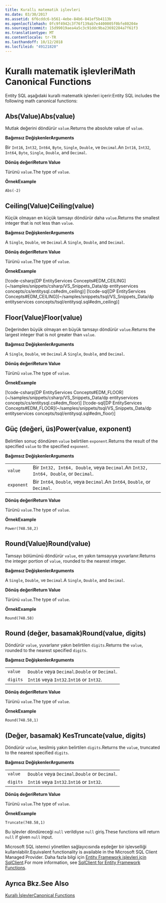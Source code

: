 ```yaml
---
title: Kurallı matematik işlevleri
ms.date: 03/30/2017
ms.assetid: 6f6cddc6-b561-4ebe-84b6-841ef5b4113b
ms.openlocfilehash: 0fc9f4942c3f76f139ab7e4400005f0bfe80204e
ms.sourcegitcommit: 15d99019aea4a5c3c91ddc9ba23692284a7f61f3
ms.translationtype: MT
ms.contentlocale: tr-TR
ms.lasthandoff: 10/12/2018
ms.locfileid: "49121820"
---
```

# <a name="math-canonical-functions"></a><span data-ttu-id="246e4-102">Kurallı matematik işlevleri</span><span class="sxs-lookup"><span data-stu-id="246e4-102">Math Canonical Functions</span></span>

<span data-ttu-id="246e4-103">Entity SQL aşağıdaki kurallı matematik işlevleri içerir:</span><span class="sxs-lookup"><span data-stu-id="246e4-103">Entity SQL includes the following math canonical functions:</span></span>
  
## <a name="absvalue"></a><span data-ttu-id="246e4-104">Abs(Value)</span><span class="sxs-lookup"><span data-stu-id="246e4-104">Abs(value)</span></span>

<span data-ttu-id="246e4-105">Mutlak değerini döndürür `value`.</span><span class="sxs-lookup"><span data-stu-id="246e4-105">Returns the absolute value of `value`.</span></span>

<span data-ttu-id="246e4-106">**Bağımsız Değişkenler**</span><span class="sxs-lookup"><span data-stu-id="246e4-106">**Arguments**</span></span>

<span data-ttu-id="246e4-107">Bir `Int16`, `Int32`, `Int64`, `Byte`, `Single`, `Double`, ve `Decimal`.</span><span class="sxs-lookup"><span data-stu-id="246e4-107">An `Int16`, `Int32`, `Int64`, `Byte`, `Single`, `Double`, and `Decimal`.</span></span>

<span data-ttu-id="246e4-108">**Dönüş değeri**</span><span class="sxs-lookup"><span data-stu-id="246e4-108">**Return Value**</span></span>

<span data-ttu-id="246e4-109">Türünü `value`.</span><span class="sxs-lookup"><span data-stu-id="246e4-109">The type of `value`.</span></span>

<span data-ttu-id="246e4-110">**Örnek**</span><span class="sxs-lookup"><span data-stu-id="246e4-110">**Example**</span></span>

`Abs(-2)`

## <a name="ceilingvalue"></a><span data-ttu-id="246e4-111">Ceiling(Value)</span><span class="sxs-lookup"><span data-stu-id="246e4-111">Ceiling(value)</span></span>

<span data-ttu-id="246e4-112">Küçük olmayan en küçük tamsayı döndürür daha `value`.</span><span class="sxs-lookup"><span data-stu-id="246e4-112">Returns the smallest integer that is not less than `value`.</span></span>

<span data-ttu-id="246e4-113">**Bağımsız Değişkenler**</span><span class="sxs-lookup"><span data-stu-id="246e4-113">**Arguments**</span></span>

<span data-ttu-id="246e4-114">A `Single`, `Double`, ve `Decimal`.</span><span class="sxs-lookup"><span data-stu-id="246e4-114">A `Single`, `Double`, and `Decimal`.</span></span>

<span data-ttu-id="246e4-115">**Dönüş değeri**</span><span class="sxs-lookup"><span data-stu-id="246e4-115">**Return Value**</span></span>

<span data-ttu-id="246e4-116">Türünü `value`.</span><span class="sxs-lookup"><span data-stu-id="246e4-116">The type of `value`.</span></span>

<span data-ttu-id="246e4-117">**Örnek**</span><span class="sxs-lookup"><span data-stu-id="246e4-117">**Example**</span></span>

[!code-csharp[DP EntityServices Concepts#EDM_CEILING](~/samples/snippets/csharp/VS_Snippets_Data/dp entityservices concepts/cs/entitysql.cs#edm_ceiling)]
[!code-sql[DP EntityServices Concepts#EDM_CEILING](~/samples/snippets/tsql/VS_Snippets_Data/dp entityservices concepts/tsql/entitysql.sql#edm_ceiling)]

## <a name="floorvalue"></a><span data-ttu-id="246e4-118">Floor(Value)</span><span class="sxs-lookup"><span data-stu-id="246e4-118">Floor(value)</span></span>

<span data-ttu-id="246e4-119">Değerinden büyük olmayan en büyük tamsayı döndürür `value`.</span><span class="sxs-lookup"><span data-stu-id="246e4-119">Returns the largest integer that is not greater than `value`.</span></span>

<span data-ttu-id="246e4-120">**Bağımsız Değişkenler**</span><span class="sxs-lookup"><span data-stu-id="246e4-120">**Arguments**</span></span>

<span data-ttu-id="246e4-121">A `Single`, `Double`, ve `Decimal`.</span><span class="sxs-lookup"><span data-stu-id="246e4-121">A `Single`, `Double`, and `Decimal`.</span></span>

<span data-ttu-id="246e4-122">**Dönüş değeri**</span><span class="sxs-lookup"><span data-stu-id="246e4-122">**Return Value**</span></span>

<span data-ttu-id="246e4-123">Türünü `value`.</span><span class="sxs-lookup"><span data-stu-id="246e4-123">The type of `value`.</span></span>

<span data-ttu-id="246e4-124">**Örnek**</span><span class="sxs-lookup"><span data-stu-id="246e4-124">**Example**</span></span>

[!code-csharp[DP EntityServices Concepts#EDM_FLOOR](~/samples/snippets/csharp/VS_Snippets_Data/dp entityservices concepts/cs/entitysql.cs#edm_floor)]
[!code-sql[DP EntityServices Concepts#EDM_FLOOR](~/samples/snippets/tsql/VS_Snippets_Data/dp entityservices concepts/tsql/entitysql.sql#edm_floor)]

## <a name="powervalue-exponent"></a><span data-ttu-id="246e4-125">Güç (değeri, üs)</span><span class="sxs-lookup"><span data-stu-id="246e4-125">Power(value, exponent)</span></span>

<span data-ttu-id="246e4-126">Belirtilen sonuç döndüren `value` belirtilen `exponent`.</span><span class="sxs-lookup"><span data-stu-id="246e4-126">Returns the result of the specified `value` to the specified `exponent`.</span></span>

<span data-ttu-id="246e4-127">**Bağımsız Değişkenler**</span><span class="sxs-lookup"><span data-stu-id="246e4-127">**Arguments**</span></span>

|  |  |
|--|--|
|`value` | <span data-ttu-id="246e4-128">Bir `Int32, Int64, Double`, veya `Decimal`.</span><span class="sxs-lookup"><span data-stu-id="246e4-128">An `Int32, Int64, Double`, or `Decimal`.</span></span> |
|`exponent` | <span data-ttu-id="246e4-129">Bir `Int64`, `Double`, veya `Decimal`.</span><span class="sxs-lookup"><span data-stu-id="246e4-129">An `Int64`, `Double`, or `Decimal`.</span></span> |

<span data-ttu-id="246e4-130">**Dönüş değeri**</span><span class="sxs-lookup"><span data-stu-id="246e4-130">**Return Value**</span></span>

<span data-ttu-id="246e4-131">Türünü `value`.</span><span class="sxs-lookup"><span data-stu-id="246e4-131">The type of `value`.</span></span>

<span data-ttu-id="246e4-132">**Örnek**</span><span class="sxs-lookup"><span data-stu-id="246e4-132">**Example**</span></span>

`Power(748.58,2)`

## <a name="roundvalue"></a><span data-ttu-id="246e4-133">Round(Value)</span><span class="sxs-lookup"><span data-stu-id="246e4-133">Round(value)</span></span>

<span data-ttu-id="246e4-134">Tamsayı bölümünü döndürür `value`, en yakın tamsayıya yuvarlanır.</span><span class="sxs-lookup"><span data-stu-id="246e4-134">Returns the integer portion of `value`, rounded to the nearest integer.</span></span>

<span data-ttu-id="246e4-135">**Bağımsız Değişkenler**</span><span class="sxs-lookup"><span data-stu-id="246e4-135">**Arguments**</span></span>

<span data-ttu-id="246e4-136">A `Single`, `Double`, ve `Decimal`.</span><span class="sxs-lookup"><span data-stu-id="246e4-136">A `Single`, `Double`, and `Decimal`.</span></span>

<span data-ttu-id="246e4-137">**Dönüş değeri**</span><span class="sxs-lookup"><span data-stu-id="246e4-137">**Return Value**</span></span>

<span data-ttu-id="246e4-138">Türünü `value`.</span><span class="sxs-lookup"><span data-stu-id="246e4-138">The type of `value`.</span></span>

<span data-ttu-id="246e4-139">**Örnek**</span><span class="sxs-lookup"><span data-stu-id="246e4-139">**Example**</span></span>

`Round(748.58)`

## <a name="roundvalue-digits"></a><span data-ttu-id="246e4-140">Round (değer, basamak)</span><span class="sxs-lookup"><span data-stu-id="246e4-140">Round(value, digits)</span></span>

<span data-ttu-id="246e4-141">Döndürür `value`, yuvarlanır yakın belirtilen `digits`.</span><span class="sxs-lookup"><span data-stu-id="246e4-141">Returns the `value`, rounded to the nearest specified `digits`.</span></span>

<span data-ttu-id="246e4-142">**Bağımsız Değişkenler**</span><span class="sxs-lookup"><span data-stu-id="246e4-142">**Arguments**</span></span>

|  |  |
|--|--|
|`value`|<span data-ttu-id="246e4-143">`Double` veya `Decimal`.</span><span class="sxs-lookup"><span data-stu-id="246e4-143">`Double` or `Decimal`.</span></span>|
|`digits`|<span data-ttu-id="246e4-144">`Int16` veya `Int32`.</span><span class="sxs-lookup"><span data-stu-id="246e4-144">`Int16` or `Int32`.</span></span>|

<span data-ttu-id="246e4-145">**Dönüş değeri**</span><span class="sxs-lookup"><span data-stu-id="246e4-145">**Return Value**</span></span>

<span data-ttu-id="246e4-146">Türünü `value`.</span><span class="sxs-lookup"><span data-stu-id="246e4-146">The type of `value`.</span></span>

<span data-ttu-id="246e4-147">**Örnek**</span><span class="sxs-lookup"><span data-stu-id="246e4-147">**Example**</span></span>

`Round(748.58,1)`

## <a name="truncatevalue-digits"></a><span data-ttu-id="246e4-148">(Değer, basamak) Kes</span><span class="sxs-lookup"><span data-stu-id="246e4-148">Truncate(value, digits)</span></span>

<span data-ttu-id="246e4-149">Döndürür `value`, kesilmiş yakın belirtilen `digits`.</span><span class="sxs-lookup"><span data-stu-id="246e4-149">Returns the `value`, truncated to the nearest specified `digits`.</span></span>

<span data-ttu-id="246e4-150">**Bağımsız Değişkenler**</span><span class="sxs-lookup"><span data-stu-id="246e4-150">**Arguments**</span></span>

|  |  |
|--|--|
|`value`|<span data-ttu-id="246e4-151">`Double` veya `Decimal`.</span><span class="sxs-lookup"><span data-stu-id="246e4-151">`Double` or `Decimal`.</span></span>|
|`digits`|<span data-ttu-id="246e4-152">`Int16` veya `Int32`.</span><span class="sxs-lookup"><span data-stu-id="246e4-152">`Int16` or `Int32`.</span></span>|

<span data-ttu-id="246e4-153">**Dönüş değeri**</span><span class="sxs-lookup"><span data-stu-id="246e4-153">**Return Value**</span></span>

<span data-ttu-id="246e4-154">Türünü `value`.</span><span class="sxs-lookup"><span data-stu-id="246e4-154">The type of `value`.</span></span>

<span data-ttu-id="246e4-155">**Örnek**</span><span class="sxs-lookup"><span data-stu-id="246e4-155">**Example**</span></span>

`Truncate(748.58,1)`  
  
 <span data-ttu-id="246e4-156">Bu işlevler döndüreceği `null` verildiyse `null` giriş.</span><span class="sxs-lookup"><span data-stu-id="246e4-156">These functions will return `null` if given `null` input.</span></span>  
  
 <span data-ttu-id="246e4-157">Microsoft SQL istemci yönetilen sağlayıcısında eşdeğer bir işlevselliği kullanılabilir.</span><span class="sxs-lookup"><span data-stu-id="246e4-157">Equivalent functionality is available in the Microsoft SQL Client Managed Provider.</span></span> <span data-ttu-id="246e4-158">Daha fazla bilgi için [Entity Framework işlevleri için SqlClient](../../../../../../docs/framework/data/adonet/ef/sqlclient-for-ef-functions.md).</span><span class="sxs-lookup"><span data-stu-id="246e4-158">For more information, see [SqlClient for Entity Framework Functions](../../../../../../docs/framework/data/adonet/ef/sqlclient-for-ef-functions.md).</span></span>  
  
## <a name="see-also"></a><span data-ttu-id="246e4-159">Ayrıca Bkz.</span><span class="sxs-lookup"><span data-stu-id="246e4-159">See Also</span></span>  
 [<span data-ttu-id="246e4-160">Kurallı İşlevler</span><span class="sxs-lookup"><span data-stu-id="246e4-160">Canonical Functions</span></span>](../../../../../../docs/framework/data/adonet/ef/language-reference/canonical-functions.md)

